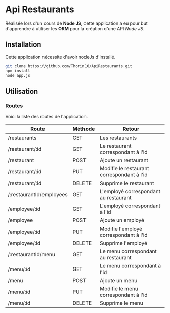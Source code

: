 

# Api Restaurants

Réalisée lors d'un cours de **Node JS**, cette application a eu pour but d'apprendre à utiliser les **ORM** pour la création d'une API  _Node JS_.

## Installation 

Cette application nécessite d'avoir nodeJs d'installé.
```bash
git clone https://github.com/Thorin10/ApiRestaurants.git
npm install 
node app.js
```

## Utilisation

### Routes

Voici la liste des routes de l'application.    

| Route | Méthode | Retour |
| --- | --- | --- |
| /restaurants | GET | Les restaurants |
| /restaurant/:id | GET | Le restaurant correspondant à l'id |
| /restaurant | POST | Ajoute un restaurant |
| /restaurant/:id | PUT | Modifie le restaurant correspondant à l'id |
| /restaurant/:id | DELETE | Supprime le restaurant |
| /:restaurantId/employees | GET | L'employé correspondant au restaurant |
| /employee/:id | GET | L'employé correspondant à l'id |
| /employee | POST | Ajoute un employé |
| /employee/:id | PUT | Modifie l'employé correspondant à l'id |
| /employee/:id | DELETE | Supprime l'employé |
| /:restaurantId/menu | GET | Le menu correspondant au restaurant |
| /menu/:id | GET | Le menu correspondant à l'id |
| /menu | POST | Ajoute un menu |
| /menu/:id | PUT | Modifie le menu correspondant à l'id |
| /menu/:id | DELETE | Supprime le menu |
<!--stackedit_data:
eyJoaXN0b3J5IjpbMTE2NzgzMjA4OCwtMjEzMTY2MDI1NV19
-->
